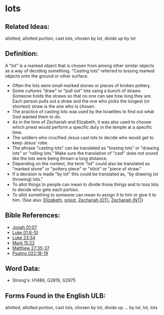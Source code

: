 # lots

## Related Ideas:

allotted, allotted portion, cast lots, chosen by lot, divide up by lot


## Definition:

A "lot" is a marked object that is chosen from among other similar objects as a way of deciding something. "Casting lots" referred to tossing marked objects onto the ground or other surface.

* Often the lots were small marked stones or pieces of broken pottery.
* Some cultures "draw" or "pull out" lots using a bunch of straws. Someone holds the straws so that no one can see how long they are. Each person pulls out a straw and the one who picks the longest (or shortest) straw is the one who is chosen.
* The practice of casting lots was used by the Israelites to find out what God wanted them to do.
* As in the time of Zechariah and Elizabeth, it was also used to choose which priest would perform a specific duty in the temple at a specific time.
* The soldiers who crucified Jesus cast lots to decide who would get to keep Jesus' robe.
* The phrase "casting lots" can be translated as "tossing lots" or "drawing lots" or "rolling lots." Make sure the translation of "cast" does not sound like the lots were being thrown a long distance.
* Depending on the context, the term "lot" could also be translated as "marked stone" or "pottery piece" or "stick" or "piece of straw."
* If a decision is made "by lot" this could be translated as, "by drawing (or throwing) lots."
* To allot things to people can mean to divide those things and to toss lots to decide who gets each portion.
* To allot something to someone can mean to assign it to him or give it to him.
(See also: [Elizabeth](../names/elizabeth.md), [priest](../kt/priest.md), [Zechariah (OT)](../names/zechariahot.md), [Zechariah (NT)](../names/zechariahnt.md))

## Bible References:

* [Jonah 01:07](rc://en/tn/help/jon/01/07)
* [Luke 01:8-10](rc://en/tn/help/luk/01/08)
* [Luke 23:34](rc://en/tn/help/luk/23/34)
* [Mark 15:22](rc://en/tn/help/mrk/15/22)
* [Matthew 27:35-37](rc://en/tn/help/mat/27/35)
* [Psalms 022:18-19](rc://en/tn/help/psa/022/018)

## Word Data:

* Strong's: H1486, G2819, G2975

## Forms Found in the English ULB:

allotted, allotted portion, cast lots, chosen by lot, divide up ... by lot, lot, lots


